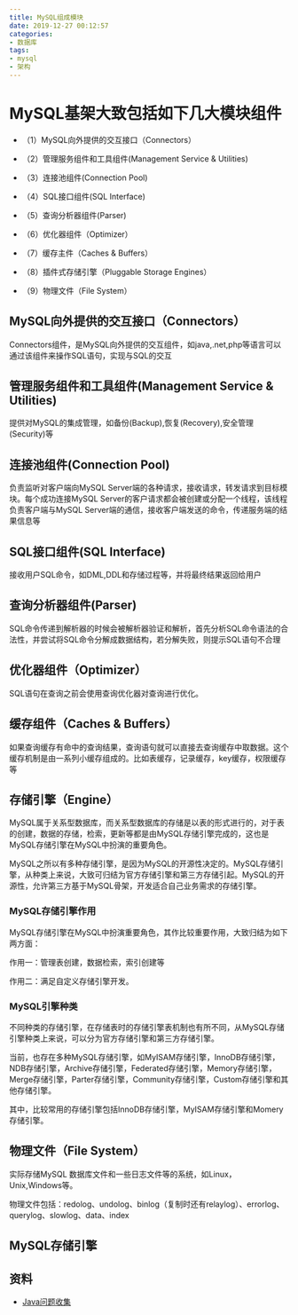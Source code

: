 ```yaml
---
title: MySQL组成模块
date: 2019-12-27 00:12:57
categories: 
- 数据库
tags:
- mysql
- 架构
---
```


# MySQL基架大致包括如下几大模块组件

- （1）MySQL向外提供的交互接口（Connectors）

- （2）管理服务组件和工具组件(Management Service & Utilities)

- （3）连接池组件(Connection Pool)

- （4）SQL接口组件(SQL Interface)

- （5）查询分析器组件(Parser)

- （6）优化器组件（Optimizer）

- （7）缓存主件（Caches & Buffers）

- （8）插件式存储引擎（Pluggable Storage Engines）

- （9）物理文件（File System）

## MySQL向外提供的交互接口（Connectors）

Connectors组件，是MySQL向外提供的交互组件，如java,.net,php等语言可以通过该组件来操作SQL语句，实现与SQL的交互

## 管理服务组件和工具组件(Management Service & Utilities)

提供对MySQL的集成管理，如备份(Backup),恢复(Recovery),安全管理(Security)等

## 连接池组件(Connection Pool)

负责监听对客户端向MySQL Server端的各种请求，接收请求，转发请求到目标模块。每个成功连接MySQL Server的客户请求都会被创建或分配一个线程，该线程负责客户端与MySQL Server端的通信，接收客户端发送的命令，传递服务端的结果信息等

## SQL接口组件(SQL Interface)

接收用户SQL命令，如DML,DDL和存储过程等，并将最终结果返回给用户

## 查询分析器组件(Parser)

SQL命令传递到解析器的时候会被解析器验证和解析，首先分析SQL命令语法的合法性，并尝试将SQL命令分解成数据结构，若分解失败，则提示SQL语句不合理

## 优化器组件（Optimizer）

SQL语句在查询之前会使用查询优化器对查询进行优化。

## 缓存组件（Caches & Buffers）

如果查询缓存有命中的查询结果，查询语句就可以直接去查询缓存中取数据。这个缓存机制是由一系列小缓存组成的。比如表缓存，记录缓存，key缓存，权限缓存等

## 存储引擎（Engine）

MySQL属于关系型数据库，而关系型数据库的存储是以表的形式进行的，对于表的创建，数据的存储，检索，更新等都是由MySQL存储引擎完成的，这也是MySQL存储引擎在MySQL中扮演的重要角色。

MySQL之所以有多种存储引擎，是因为MySQL的开源性决定的。MySQL存储引擎，从种类上来说，大致可归结为官方存储引擎和第三方存储引起。MySQL的开源性，允许第三方基于MySQL骨架，开发适合自己业务需求的存储引擎。

### MySQL存储引擎作用

MySQL存储引擎在MySQL中扮演重要角色，其作比较重要作用，大致归结为如下两方面：

作用一：管理表创建，数据检索，索引创建等

作用二：满足自定义存储引擎开发。

### MySQL引擎种类

不同种类的存储引擎，在存储表时的存储引擎表机制也有所不同，从MySQL存储引擎种类上来说，可以分为官方存储引擎和第三方存储引擎。

当前，也存在多种MySQL存储引擎，如MyISAM存储引擎，InnoDB存储引擎，NDB存储引擎，Archive存储引擎，Federated存储引擎，Memory存储引擎，Merge存储引擎，Parter存储引擎，Community存储引擎，Custom存储引擎和其他存储引擎。

其中，比较常用的存储引擎包括InnoDB存储引擎，MyISAM存储引擎和Momery存储引擎。

## 物理文件（File System）

实际存储MySQL 数据库文件和一些日志文件等的系统，如Linux，Unix,Windows等。

物理文件包括：redolog、undolog、binlog（复制时还有relaylog）、errorlog、querylog、slowlog、data、index

## MySQL存储引擎

## 资料

- [Java问题收集](https://github.com/smltq/spring-boot-demo/tree/master/java-gather)